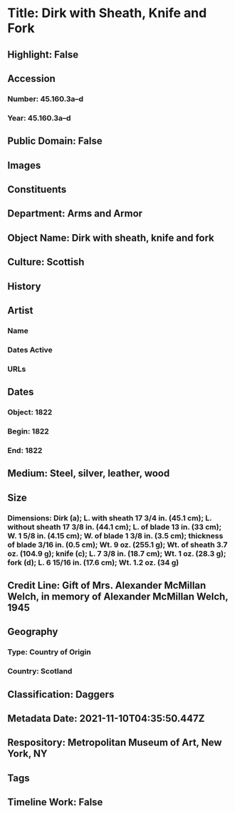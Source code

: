 # Title: Dirk with Sheath, Knife and Fork
## Highlight: False
## Accession
### Number: 45.160.3a–d
### Year: 45.160.3a–d
## Public Domain: False
## Images
## Constituents
## Department: Arms and Armor
## Object Name: Dirk with sheath, knife and fork
## Culture: Scottish
## History
## Artist
### Name
### Dates Active
### URLs
## Dates
### Object: 1822
### Begin: 1822
### End: 1822
## Medium: Steel, silver, leather, wood
## Size
### Dimensions: Dirk (a); L. with sheath 17 3/4 in. (45.1 cm); L. without sheath 17 3/8 in. (44.1 cm); L. of blade 13 in. (33 cm); W. 1 5/8 in. (4.15 cm); W. of blade 1 3/8 in. (3.5 cm); thickness of blade 3/16 in. (0.5 cm); Wt. 9 oz. (255.1 g); Wt. of sheath 3.7 oz. (104.9 g); knife (c); L. 7 3/8 in. (18.7 cm); Wt. 1 oz. (28.3 g); fork (d); L. 6 15/16 in. (17.6 cm); Wt. 1.2 oz. (34 g)
## Credit Line: Gift of Mrs. Alexander McMillan Welch, in memory of Alexander McMillan Welch, 1945
## Geography
### Type: Country of Origin
### Country: Scotland
## Classification: Daggers
## Metadata Date: 2021-11-10T04:35:50.447Z
## Respository: Metropolitan Museum of Art, New York, NY
## Tags
## Timeline Work: False